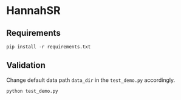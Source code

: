 # HannahSR
## Requirements
`pip install -r requirements.txt`

## Validation
Change default data path `data_dir` in the `test_demo.py` accordingly.

`python test_demo.py`

